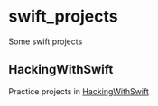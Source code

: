 # swift_projects
Some swift projects
## HackingWithSwift
Practice projects in [HackingWithSwift](https://www.hackingwithswift.com/)

